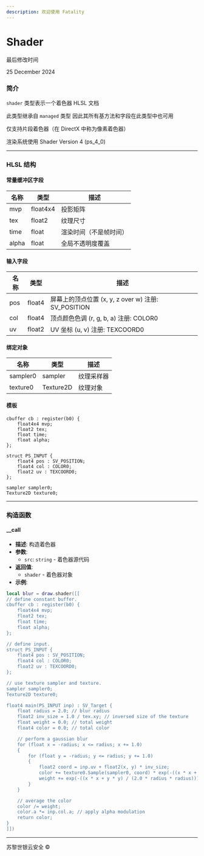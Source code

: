 ```yaml
---
description: 欢迎使用 Fatality
---
```


# Shader

最后修改时间

25 December 2024

### 简介

`shader` 类型表示一个着色器 HLSL 文档

此类型继承自 `managed` 类型 因此其所有基方法和字段在此类型中也可用

仅支持片段着色器（在 DirectX 中称为像素着色器）

渲染系统使用 Shader Version 4 (ps\_4\_0)

***

### HLSL 结构

#### 常量缓冲区字段

| 名称    | 类型       | 描述          |
| ----- | -------- | ----------- |
| mvp   | float4x4 | 投影矩阵        |
| tex   | float2   | 纹理尺寸        |
| time  | float    | 渲染时间（不是帧时间） |
| alpha | float    | 全局不透明度覆盖    |

#### 输入字段

| 名称  | 类型     | 描述                                         |
| --- | ------ | ------------------------------------------ |
| pos | float4 | 屏幕上的顶点位置 (x, y, z over w) 注册: SV\_POSITION |
| col | float4 | 顶点颜色色调 (r, g, b, a) 注册: COLOR0             |
| uv  | float2 | UV 坐标 (u, v) 注册: TEXCOORD0                 |

#### 绑定对象

| 名称       | 类型        | 描述    |
| -------- | --------- | ----- |
| sampler0 | sampler   | 纹理采样器 |
| texture0 | Texture2D | 纹理对象  |

#### 模板

```hlsl
cbuffer cb : register(b0) {
    float4x4 mvp;
    float2 tex;
    float time;
    float alpha;
};

struct PS_INPUT {
    float4 pos : SV_POSITION;
    float4 col : COLOR0;
    float2 uv : TEXCOORD0;
};

sampler sampler0;
Texture2D texture0;
```

***

### 构造函数

#### \_\_call

* **描述**: 构造着色器
* **参数**:
  * `src`: `string` - 着色器源代码
* **返回值**:
  * `shader` - 着色器对象
* **示例**:

```lua
local blur = draw.shader([[
// define constant buffer.
cbuffer cb : register(b0) {
    float4x4 mvp;
    float2 tex;
    float time;
    float alpha;
};

// define input.
struct PS_INPUT {
    float4 pos : SV_POSITION;
    float4 col : COLOR0;
    float2 uv : TEXCOORD0;
};

// use texture sampler and texture.
sampler sampler0;
Texture2D texture0;

float4 main(PS_INPUT inp) : SV_Target {
    float radius = 2.0; // blur radius
    float2 inv_size = 1.0 / tex.xy; // inversed size of the texture
    float weight = 0.0; // total weight
    float4 color = 0.0; // total color

    // perform a gaussian blur
    for (float x = -radius; x <= radius; x += 1.0)
    {
        for (float y = -radius; y <= radius; y += 1.0)
        {
            float2 coord = inp.uv + float2(x, y) * inv_size;
            color += texture0.Sample(sampler0, coord) * exp(-((x * x + y * y) / (2.0 * radius * radius)));
            weight += exp(-((x * x + y * y) / (2.0 * radius * radius)));
        }
    }

    // average the color
    color /= weight;
    color.a *= inp.col.a; // apply alpha modulation
    return color;
}
]])
```

***

苏黎世银云安全 ©
